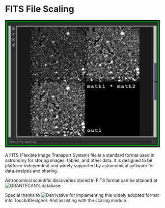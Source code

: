# FITS File Scaling

![alt text](https://github.com/CorrelateVisuals/Touchdesigner_Tools/blob/main/FITS_File_Scaling/FITS_File_Scaling_Image.PNG?raw=true)

A FITS (Flexible Image Transport System) file is a standard format used in astronomy for storing images, tables, and other data. It is designed to be platform-independent and widely supported by astronomical software for data analysis and sharing.

Astronomical scientific discoveries stored in FITS format can be attained at ![GRANTECAN's database](http://www.gtc.iac.es/)

Special thanks to ![Derrivative](derivative.ca/) for implementing this widely adopted format into TouchdDesigner. And assisting with the scaling module.